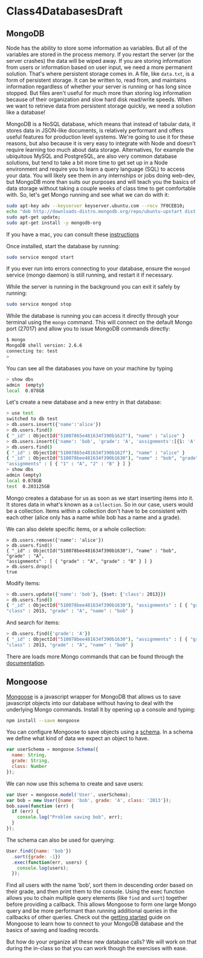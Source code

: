 # Class4DatabasesDraft
## MongoDB

Node has the ability to store some information as variables. But all of the variables are stored in the process memory.
If you restart the server (or the server crashes) the data will be wiped away.
If you are storing information from users or information based on user input, we need a more permanent solution.
That's where persistent storage comes in.
A file, like `data.txt`, is a form of persistent storage.
It can be written to, read from, and maintains information regardless of whether your server is running or has long since stopped.
But files aren't useful for much more than storing log information because of their organization and slow hard disk read/write speeds.
When we want to retrieve data from persistent storage quickly, we need a solution like a database!

MongoDB is a NoSQL database, which means that instead of tabular data, it stores data in JSON-like documents, is relatively performant and offers useful features for production level systems.
We're going to use it for these reasons, but also because it is very easy to integrate with Node and doesn't require learning too much about data storage.
Alternatives, for example the ubiquitous MySQL and PostgreSQL, are also very common database solutions, but tend to take a bit more time to get set up in a Node environment and require you to learn a query language (SQL) to access your data.
You will likely see them in any internships or jobs doing web-dev, but MongoDB more than suits our purposes and will teach you the basics of data storage without taking a couple weeks of class time to get comfortable with.
So, let's get Mongo running and see what we can do with it:

```sh
sudo apt-key adv --keyserver keyserver.ubuntu.com --recv 7F0CEB10;
echo "deb http://downloads-distro.mongodb.org/repo/ubuntu-upstart dist 10gen" | sudo tee /etc/apt/sources.list.d/10gen.list;
sudo apt-get update;
sudo apt-get install -y mongodb-org
```

If you have a mac, you can consult these [instructions](https://docs.mongodb.org/manual/tutorial/install-mongodb-on-os-x/)

Once installed, start the database by running:
```sh
sudo service mongod start

```
If you ever run into errors connecting to your database, ensure the `mongod` service (mongo daemon) is still running, and restart it if necessary.

While the server is running in the background you can exit it safely by running:
```sh
sudo service mongod stop
```

While the database is running you can access it directly through your terminal using the `mongo` command. This will connect on the default Mongo port (27017) and allow you to issue MongoDB commands directly:
```sh
$ mongo
MongoDB shell version: 2.6.6
connecting to: test
>
```
You can see all the databases you have on your machine by typing
```sh
> show dbs
admin  (empty)
local  0.078GB
```
Let's create a new database and a new entry in that database:
```sh
> use test
switched to db test
> db.users.insert({'name':'alice'})
> db.users.find()
{ "_id" : ObjectId("51007865e481634f390b162f"), "name" : "alice" }
> db.users.insert({'name': 'bob', 'grade': 'A', 'assignments':[{1: 'A', 2: 'B'}]})
> db.users.find()
{ "_id" : ObjectId("51007865e481634f390b162f"), "name" : "alice" }
{ "_id" : ObjectId("510078bee481634f390b1630"), "name" : "bob", "grade" : "A",
"assignments" : [ { "1" : "A", "2" : "B" } ] }
> show dbs
admin (empty)
local 0.078GB
test  0.203125GB
```
Mongo creates a database for us as soon as we start inserting items into it. It stores data in what's known as a `collection`. So in our case, users would be a collection. Items within a collection don't have to be consistent with each other (alice only has a name while bob has a name and a grade).

We can also delete specific items, or a whole collection:
```
> db.users.remove({'name': 'alice'})
> db.users.find()
{ "_id" : ObjectId("510078bee481634f390b1630"), "name" : "bob", "grade" : "A",
"assignments" : [ { "grade" : "A", "grade" : "B" } ] }
> db.users.drop()
true
```
Modify items:
```sh
> db.users.update({'name': 'bob'}, {$set: {'class': 2013}})
> db.users.find()
{ "_id" : ObjectId("510078bee481634f390b1630"), "assignments" : [ { "grade" : "A", "grade" : "B" } ],
"class" : 2013, "grade" : "A", "name" : "bob" }
```
And search for items:
```sh
> db.users.find({'grade': 'A'})
{ "_id" : ObjectId("510078bee481634f390b1630"), "assignments" : [ { "grade" : "A", "grade" : "B" } ],
"class" : 2013, "grade" : "A", "name" : "bob" }
```
There are loads more Mongo commands that can be found through the [documentation](http://docs.mongodb.org/manual/).
## Mongoose
[Mongoose](http://mongoosejs.com/) is a javascript wrapper for MongoDB that allows us to save javascript objects into our database without having to deal with the underlying Mongo commands. Install it by opening up a console and typing:
```sh
npm install --save mongoose
```
You can configure Mongoose to save objects using a [schema](http://mongoosejs.com/docs/guide.html). In a schema we define what kind of data we expect an object to have.
```javascript
var userSchema = mongoose.Schema({
  name: String,
  grade: String,
  class: Number
});
```
We can now use this schema to create and save users:
```javascript
var User = mongoose.model('User', userSchema);
var bob = new User({name: 'bob', grade: 'A', class: '2013'});
bob.save(function (err) {
  if (err) {
    console.log("Problem saving bob", err);
  }
});
```

The schema can also be used for querying:
```javascript
User.find({name: 'bob'})
  .sort({grade: -1})
  .exec(function(err, users) {
    console.log(users);
  });
```

Find all users with the name 'bob', sort them in descending order based on their grade, and then print them to the console.
Using the exec function allows you to chain multiple query elements (like `find` and `sort`) together before providing a callback.
This allows Mongoose to form one large Mongo query and be more performant than running additional queries in the callbacks of other queries.
Check out the [getting started](http://mongoosejs.com/docs/index.html) guide on Mongoose to learn how to connect to your MongoDB database and the basics of saving and loading records.

But how do your organize all these new database calls? We will work on that during the in-class so that you can work though the exercises with ease.
